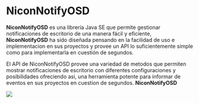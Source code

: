 NiconNotifyOSD
==============

<b>NiconNotifyOSD</b> es una librería Java SE que permite gestionar notificaciones de escritorio de una manera fácil y eficiente, <b>NiconNotifyOSD</b> ha sido diseñada pensando en la facilidad de uso e implementacion en sus proyectos y provee un API lo suficientemente simple como para implementarla en cuestión de segundos.

El API de NiconNotifyOSD provee una variedad de metodos que permiten mostrar notificaciones de escritorio con diferentes configuraciones y posibilidades ofreciendo asi, una herramienta potente para informar de eventos en sus proyectos en cuestion de segundos. <b> NiconNotifyOSD </b>

<img src ="https://lh3.googleusercontent.com/proxy/lh7DsM-vEL89czQl44AT78L2-UOdrwUQvxmCzEupK9wD48n9on3GVhhmWmmkXf4ELg70SMFZLmoeu2CiEN1ZBg=w506-h285-n"/>
